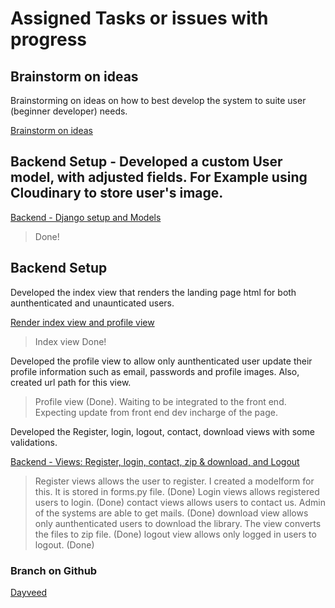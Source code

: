 # Assigned Tasks or issues with progress

## Brainstorm on ideas
Brainstorming on ideas on how to best develop the system to suite user (beginner developer) needs.

[Brainstorm on ideas](https://github.com/zuri-training/Team-100_AnimaLib/issues/16)


## Backend Setup - Developed a custom User model, with adjusted fields. For Example using Cloudinary to store user's image.
[Backend - Django setup and Models](https://github.com/zuri-training/Team-100_AnimaLib/issues/32)
> Done!

## Backend Setup
Developed the index view that renders the landing page html for both aunthenticated and unaunticated users.

[Render index view and profile view](https://github.com/zuri-training/Team-100_AnimaLib/issues/36)
> Index view Done!

Developed the profile view to allow only aunthenticated user update their profile information such as email, passwords and profile images. Also, created url path for this view.

> Profile view (Done). Waiting to be integrated to the front end. Expecting update from front end dev incharge of the page.

Developed the Register, login, logout, contact, download views with some validations.

[Backend - Views: Register, login, contact, zip & download, and Logout](https://github.com/zuri-training/Team-100_AnimaLib/issues/33)

> Register views allows the user to register. I created a modelform for this. It is stored in forms.py file. (Done)
> Login views allows registered users to login. (Done)
> contact views allows users to contact us. Admin of the systems are able to get mails. (Done)
> download view allows only aunthenticated users to download the library. The view converts the files to zip file. (Done)
> logout view allows only logged in users to logout. (Done)


### Branch on Github
[Dayveed](https://github.com/zuri-training/Team-100_AnimaLib/tree/Dayveed)

